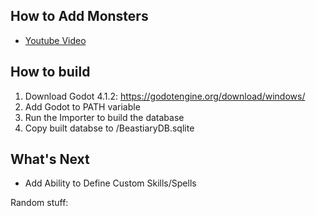 ## How to Add Monsters
- [Youtube Video](https://youtu.be/f6c1Nyx26AU)


## How to build
1. Download Godot 4.1.2: https://godotengine.org/download/windows/
2. Add Godot to PATH variable
3. Run the Importer to build the database
4. Copy built databse to <root>/BeastiaryDB.sqlite


## What's Next
- Add Ability to Define Custom Skills/Spells

Random stuff:	